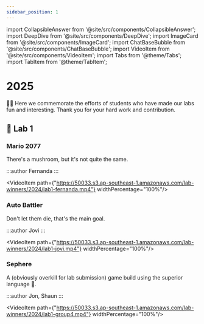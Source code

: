 ```yaml
---
sidebar_position: 1
---
```


import CollapsibleAnswer from '@site/src/components/CollapsibleAnswer';
import DeepDive from '@site/src/components/DeepDive';
import ImageCard from '@site/src/components/ImageCard';
import ChatBaseBubble from '@site/src/components/ChatBaseBubble';
import VideoItem from '@site/src/components/VideoItem';
import Tabs from '@theme/Tabs';
import TabItem from '@theme/TabItem';

# 2025

🎉🍾 Here we commemorate the efforts of students who have made our labs fun and interesting. Thank you for your hard work and contribution.

## 🥇 Lab 1

### Mario 2077

There's a mushroom, but it's not quite the same.

:::author
Fernanda
:::

<VideoItem path={"https://50033.s3.ap-southeast-1.amazonaws.com/lab-winners/2024/lab1-fernanda.mp4"} widthPercentage="100%"/>

### Auto Battler

Don't let them die, that's the main goal.

:::author
Jovi
:::

<VideoItem path={"https://50033.s3.ap-southeast-1.amazonaws.com/lab-winners/2024/lab1-jovi.mp4"} widthPercentage="100%"/>

### Sephere

A (obviously overkill for lab submission) game build using the superior language 🦀.

:::author
Jon, Shaun
:::

<VideoItem path={"https://50033.s3.ap-southeast-1.amazonaws.com/lab-winners/2024/lab1-group4.mp4"} widthPercentage="100%"/>
